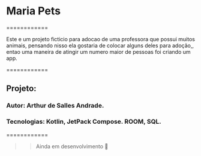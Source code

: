 # Maria Pets
============

Este e um projeto ficticio para adocao de uma professora que possui muitos animais, 
pensando nisso ela gostaria de colocar alguns deles para adoção,, entao uma maneira de atingir um numero maior de pessoas foi criando um app.

============

## Projeto:
### Autor: Arthur de Salles Andrade.
### Tecnologias: Kotlin, JetPack Compose. ROOM, SQL.

============

>> Ainda em desenvolvimento :seedling:

